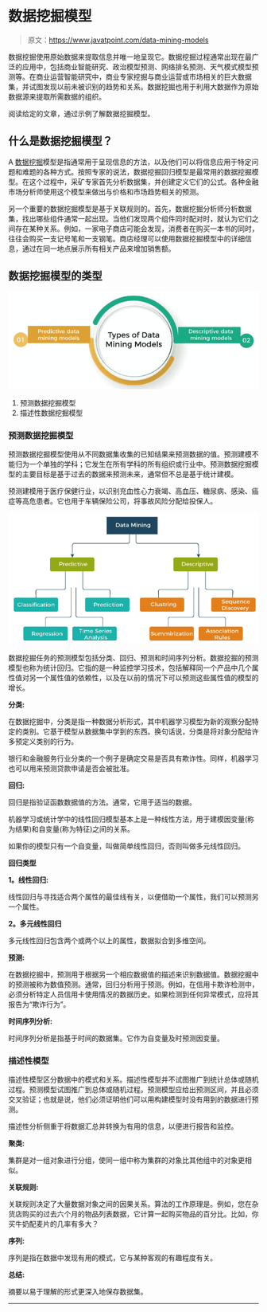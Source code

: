 # 数据挖掘模型

> 原文：<https://www.javatpoint.com/data-mining-models>

数据挖掘使用原始数据来提取信息并唯一地呈现它。数据挖掘过程通常出现在最广泛的应用中，包括商业智能研究、政治模型预测、网络排名预测、天气模式模型预测等。在商业运营智能研究中，商业专家挖掘与商业运营或市场相关的巨大数据集，并试图发现以前未被识别的趋势和关系。数据挖掘也用于利用大数据作为原始数据源来提取所需数据的组织。

阅读给定的文章，通过示例了解数据挖掘模型。

## 什么是数据挖掘模型？

A [数据挖掘](https://www.javatpoint.com/data-mining)模型是指通常用于呈现信息的方法，以及他们可以将信息应用于特定问题和难题的各种方式。按照专家的说法，数据挖掘回归模型是最常用的数据挖掘模型。在这个过程中，采矿专家首先分析数据集，并创建定义它们的公式。各种金融市场分析师使用这个模型来做出与价格和市场趋势相关的预测。

另一个重要的数据挖掘模型是基于关联规则的。首先，数据挖掘分析师分析数据集，找出哪些组件通常一起出现。当他们发现两个组件同时配对时，就认为它们之间存在某种关系。例如，一家电子商店可能会发现，消费者在购买一本书的同时，往往会购买一支记号笔和一支钢笔。商店经理可以使用数据挖掘模型中的详细信息，通过在同一地点展示所有相关产品来增加销售额。

## 数据挖掘模型的类型

![Data Mining Models](img/8cf9d23142737ca51611cdcbf5718316.png)

1.  预测数据挖掘模型
2.  描述性数据挖掘模型

### 预测数据挖掘模型

预测数据挖掘模型使用从不同数据集收集的已知结果来预测数据的值。预测建模不能归为一个单独的学科；它发生在所有学科的所有组织或行业中。预测数据挖掘模型的主要目标是基于过去的数据来预测未来，通常但不总是基于统计建模。

预测建模用于医疗保健行业，以识别充血性心力衰竭、高血压、糖尿病、感染、癌症等高危患者。它也用于车辆保险公司，将事故风险分配给投保人。

![Data Mining Models](img/587659da1577f015fb948659ca5ab547.png)

数据挖掘任务的预测模型包括分类、回归、预测和时间序列分析。数据挖掘的预测模型也称为统计回归。它指的是一种监控学习技术，包括解释同一个产品中几个属性值对另一个属性值的依赖性，以及在以前的情况下可以预测这些属性值的模型的增长。

**分类:**

在数据挖掘中，分类是指一种数据分析形式，其中机器学习模型为新的观察分配特定的类别。它基于模型从数据集中学到的东西。换句话说，分类是将对象分配给许多预定义类别的行为。

银行和金融服务行业分类的一个例子是确定交易是否具有欺诈性。同样，机器学习也可以用来预测贷款申请是否会被批准。

**回归:**

回归是指验证函数数据值的方法。通常，它用于适当的数据。

机器学习或统计学中的线性回归模型基本上是一种线性方法，用于建模因变量(称为结果)和自变量(称为特征)之间的关系。

如果你的模型只有一个自变量，叫做简单线性回归，否则叫做多元线性回归。

**回归类型**

**1。线性回归:**

线性回归与寻找适合两个属性的最佳线有关，以便借助一个属性，我们可以预测另一个属性。

**2。多元线性回归**

多元线性回归包含两个或两个以上的属性，数据拟合到多维空间。

**预测:**

在数据挖掘中，预测用于根据另一个相应数据值的描述来识别数据值。数据挖掘中的预测被称为数值预测。通常，回归分析用于预测。例如，在信用卡欺诈检测中，必须分析特定人员信用卡使用情况的数据历史。如果检测到任何异常模式，应将其报告为“欺诈行为”。

**时间序列分析:**

时间序列分析是指基于时间的数据集。它作为自变量及时预测因变量。

### 描述性模型

描述性模型区分数据中的模式和关系。描述性模型并不试图推广到统计总体或随机过程。预测模型试图推广到总体或随机过程。预测模型应给出预测区间，并且必须交叉验证；也就是说，他们必须证明他们可以用构建模型时没有用到的数据进行预测。

描述性分析侧重于将数据汇总并转换为有用的信息，以便进行报告和监控。

**聚类:**

集群是对一组对象进行分组，使同一组中称为集群的对象比其他组中的对象更相似。

**关联规则:**

关联规则决定了大量数据对象之间的因果关系。算法的工作原理是。例如，您在杂货店购买的过去六个月的物品列表数据，它计算一起购买物品的百分比。比如，你买牛奶配麦片的几率有多大？

**序列:**

序列是指在数据中发现有用的模式，它与某种客观的有趣程度有关。

**总结:**

摘要以易于理解的形式更深入地保存数据集。

* * *